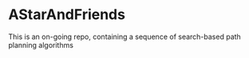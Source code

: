 # AStarAndFriends
This is an on-going repo, containing a sequence of search-based path planning algorithms
